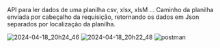 API para ler dados de uma planilha csv, xlsx, xlsM ... 
Caminho da planilha enviada por cabeçalho da requisição, retornando os dados em Json separados por localização da planilha.

![2024-04-18_20h24_46](https://github.com/Gabriel-Santos-cwb/APILerExcel/assets/97534186/79b900dc-7039-43a0-8b2e-4b1d33daeb91)
![2024-04-18_20h22_48](https://github.com/Gabriel-Santos-cwb/APILerExcel/assets/97534186/95e2c99b-0d92-4d02-a96a-8ad60c5e2989)
![postman](https://github.com/Gabriel-Santos-cwb/APILerExcel/assets/97534186/51ad30cb-bb7d-40c5-8ab4-c66d48ea2a9d)
